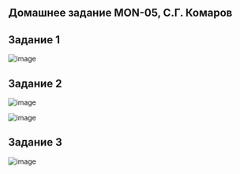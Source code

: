 ## Домашнее задание MON-05, С.Г. Комаров

## Задание 1  

![image](https://user-images.githubusercontent.com/93157702/211633878-3ab0b468-0310-4ddf-92d3-914b68647779.png)

## Задание 2

![image](https://user-images.githubusercontent.com/93157702/211634400-6c7bf14b-7bf9-4c7c-aa79-3f2d2e63496a.png)

![image](https://user-images.githubusercontent.com/93157702/211634989-7dffe258-ea3a-4105-a4f5-23c087ef2818.png)

## Задание 3

![image](https://user-images.githubusercontent.com/93157702/211635598-9bf1296a-608b-4ecf-98c6-ca01fd58fae7.png)




